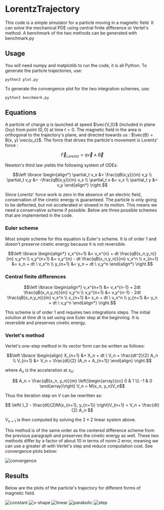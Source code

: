 # LorentzTrajectory

This code is a simple simulator for a particle moving in a magnetic field. It can solve the mechanical PDE using central finite difference or Verlet's method. A benchmark of the two methods can be generated with benchmark.py

## Usage

You will need numpy and matplotlib to run the code, it is all Python. To generate the particle trajectories, use:

    python3 plot.py

To generate the convergence plot for the two integration schemes, use:

    python3 benchmark.py

## Equations

A particle of charge $q$ is launched at speed $\vec{V_0}$ (included in plane $Oxy$) from point $(0, 0)$ at time $t=0$. The magnetic field in the area is orthogonal to the trajectory's plane, and directed towards us : $\vec{B} = B(x, y) \vec{u_z}$. The force that drives the particle's movement is Lorentz' force :

$$\vec{F}_{Lorentz} = q\vec{v} \wedge \vec{B} $$


Newton's third law yields the following system of ODEs:

$$\left \lbrace 
\begin{align*}
    \partial_t v_x &= \frac{qB(x,y)}{m} v_y \\
    \partial_t v_y &= -\frac{qB(x,y)}{m} v_x \\
    \partial_t x &= v_x \\
    \partial_t y &= v_y
\end{align*}
\right.$$

Since Lorentz' force work is zero in the absence of an electric field, conservation of the cinetic energy is guaranteed. The particle is only going to be deflected, but not accelerated or slowed in its motion. This means we need a conservative scheme if possible. Below are three possible schemes that are implemented in the code.

### Euler scheme

Most simple scheme for this equation is Euler's scheme. It is of order 1 and doesn't preserve cinetic energy because it is not reversible.

$$\left \lbrace
\begin{align*}
    v_x^{n+1} &= v_x^{n} + dt \frac{qB(x_n,y_n)}{m} v_y^n \\
    v_y^{n+1} &= v_y^{n} - dt \frac{qB(x_n,y_n)}{m} v_x^n \\
    x_{n+1} &= x_n + dt \  v_x^n \\
    y_{n+1} &= y_n + dt \  v_y^n
\end{align*}
\right.$$

### Central finite differences

$$\left \lbrace 
\begin{align*}
    v_x^{n+1} &= v_x^{n-1} + 2dt \frac{qB(x_n,y_n)}{m} v_y^n \\
    v_y^{n+1} &= v_y^{n-1} - 2dt \frac{qB(x_n,y_n)}{m} v_x^n \\
    x_{n+1} &= x_n + dt \ v_x^n \\
    y_{n+1} &= y_n + dt \ v_y^n
\end{align*}
\right.$$

This scheme is of order 1 and requires two integrations steps. The initial solution at time dt is set using one Euler step at the beginning. It is reversible and preserves cinetic energy.

### Verlet's method

Verlet's one-step method in its vector form can be written as follows:

$$\left \lbrace 
\begin{align}
    X_{n+1} &= X_n + dt \ V_n + \frac{dt^2}{2} A_n \\
    V_{n+1} &= V_n + \frac{dt}{2} (A_n + A_{n+1})
\end{align}
\right.$$

where $A_n$ is the acceleration at $x_n$: 

$$ A_n = \frac{qB(x_n, y_n)}{m} \left(\begin{array}{cc} 0 & 1 \\\ -1 & 0 \end{array}\right) V_n = M(x_n, y_n)V_n$$

Thus the iteration step on $V$ can be rewritten as:

$$ \left( I_2 - \frac{dt}{2}M(x_{n+1}, y_{n+1}) \right)V_{n+1} = V_n + \frac{dt}{2} A_n $$

$V_{n+1}$ is then computed by solving the $2 \times 2$ linear system above.

This method is of the same order as the centered difference scheme from the previous paragraph and preserves the cinetic energy as well. These two methods differ by a factor of about $10$ in terms of norm-2 error, meaning we can use a greater $dt$ with Verlet's step and reduce computation cost. See convergence plots below:

![convergence](./figures/convergence.png)

## Results

Below are the plots of the particle's trajectory for different forms of magnetic field.

![constant](./figures/constant_field.png)
![v-shape](./figures/v-shape_field.png)
![linear](./figures/linear_field.png)
![parabolic](./figures/parabolic_field.png)
![step](./figures/step_field.png)